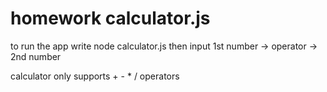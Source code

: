 # homework calculator.js

to run the app write node calculator.js then input 1st number -> operator -> 2nd number

calculator only supports + - * / operators
